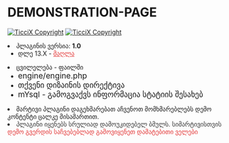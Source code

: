 # DEMONSTRATION-PAGE
[![TicciX Copyright](https://i.imgur.com/7S2IFBc.png)](https://github.com/Ticcix/)  [![TicciX Copyright](https://i.imgur.com/OwYKoVb.png)](https://ticcix.github.io/DEMONSTRATION-PAGE/) 
<li>პლაგინის ვერსია:&nbsp;<b>1.0</b>
        <ul>
            <li>დლე 13.X - <u style="color:rgb(227,55,55);">მაღლა</u></li>
        </ul>
    </li>
    <li>ცვილელება - ფაილში
        <ul>
            <li><span style="font-size:1.25em;">engine/engine.php</span></li>
            <li><span style="font-size:1.25em;">თქვენი დიზაინის დირექტივა</span></li>
            <li><span style="font-size:1.25em;">mYsql - გამოგვაქვს ინფორმაცია სტატიის შესახებ</span></li>
        </ul>
    </li>
    <li>მარტივი პლაგინი დაგეხმარებათ აჩვენოთ მომხმარებლებს დემო კონტენტი ცალკე მისამართით.</li>
    <li><span style="color:rgb(56,56,56);">პლაგინი იყენებს სრულიად დამოუკიდებელ ბმულს. სიმარტივისთვის <l style="color:rgb(227,55,55);">დემო გვერდის საჩვებებლად გამოვიყენეთ დამატებითი ველები</l></span></li>

